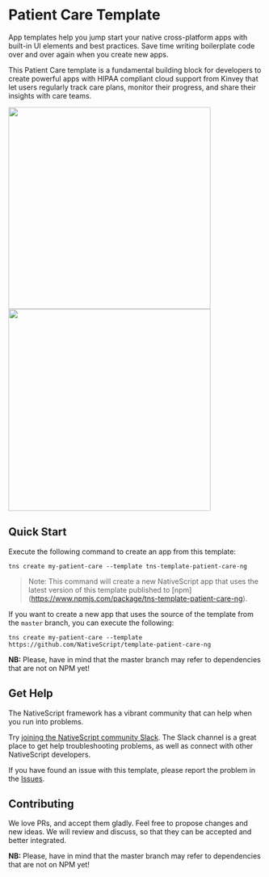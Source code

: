 # Patient Care Template
App templates help you jump start your native cross-platform apps with built-in UI elements and best practices. Save time writing boilerplate code over and over again when you create new apps.

This Patient Care template is a fundamental building block for developers to create powerful apps with HIPAA compliant cloud support from Kinvey that let users regularly track care plans, monitor their progress, and share their insights with care teams.

<img src="/tools/assets/phone-care-card-ios.png" height="400" /><img src="/tools/assets/phone-care-connect-ios.png" height="400" />

## Quick Start
Execute the following command to create an app from this template:

```
tns create my-patient-care --template tns-template-patient-care-ng
```

> Note: This command will create a new NativeScript app that uses the latest version of this template published to [npm] (https://www.npmjs.com/package/tns-template-patient-care-ng).

If you want to create a new app that uses the source of the template from the `master` branch, you can execute the following:

```
tns create my-patient-care --template https://github.com/NativeScript/template-patient-care-ng
```

**NB:** Please, have in mind that the master branch may refer to dependencies that are not on NPM yet!

## Get Help
The NativeScript framework has a vibrant community that can help when you run into problems.

Try [joining the NativeScript community Slack](http://developer.telerik.com/wp-login.php?action=slack-invitation). The Slack channel is a great place to get help troubleshooting problems, as well as connect with other NativeScript developers.

If you have found an issue with this template, please report the problem in the   [Issues](https://github.com/NativeScript/template-patient-care-ng/issues).

## Contributing

We love PRs, and accept them gladly. Feel free to propose changes and new ideas. We will review and discuss, so that they can be accepted and better integrated.

**NB:** Please, have in mind that the master branch may refer to dependencies that are not on NPM yet!
